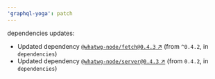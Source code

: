 ```yaml
---
'graphql-yoga': patch
---
```


dependencies updates:

- Updated dependency [`@whatwg-node/fetch@0.4.3` ↗︎](https://www.npmjs.com/package/@whatwg-node/fetch/v/0.4.3) (from `^0.4.2`, in `dependencies`)
- Updated dependency [`@whatwg-node/server@0.4.3` ↗︎](https://www.npmjs.com/package/@whatwg-node/server/v/0.4.3) (from `0.4.2`, in `dependencies`)
